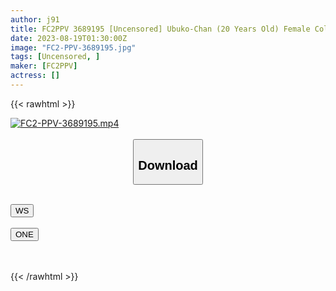 ```yaml
---
author: j91
title: FC2PPV 3689195 [Uncensored] Ubuko-Chan (20 Years Old) Female College Student Who Can’t Even Kiss Her Uncle Gave Plenty Of Sex Education, And At The End Her Fresh Milk Was Squeezed In Her Vagina I Was.
date: 2023-08-19T01:30:00Z
image: "FC2-PPV-3689195.jpg"
tags: [Uncensored, ]
maker: [FC2PPV]
actress: []
---
```



{{< rawhtml >}}

<div class="video" data-videoid="cfl6tjcah9j3">
    <a href="javascript:;">
        <img src="https://my.j91.asia/posts/FC2-PPV-3689195/FC2-PPV-3689195.jpg" width="WIDTH" height="HEIGHT" alt="FC2-PPV-3689195.mp4" loading="lazy">
    </a>
</div>

<script type="text/javascript" src="https://j91.asia/asset/on-demand-ws.js"></script>

<br>
  <link rel="stylesheet" href="https://j91.asia/asset/bs5.css">
  
  <center>
  <button class="btn btn-primary" type="button" data-bs-toggle="collapse" data-bs-target=".multi-collapse" aria-expanded="false" aria-controls="multiCollapseExample1 multiCollapseExample2"><h2>Download</h2></button></center>
</p>
<div class="row">
  <div class="col">
    <div class="collapse multi-collapse" id="multiCollapseExample1">
      <div class="card card-body">
	      	      <br>
<div class="buttons">  
<a href="https://wolfstream.tv/v/cfl6tjcah9j3"><button class="btn-hover color-3"><i class="fa fa-download"></i> WS</button></a></div>
    </div>
  </div>
</div>
  <div class="col">
    <div class="collapse multi-collapse" id="multiCollapseExample2">
      <div class="card card-body">
	      <br>
<div class="buttons">
    <a href="https://oneupload.to/hmiyalkgujby"><button class="btn-hover color-9"><i class="fa fa-download"></i> ONE</button></a></div>
<br><br>
      </div>
    </div>
  </div>
</div>

{{< /rawhtml >}}
